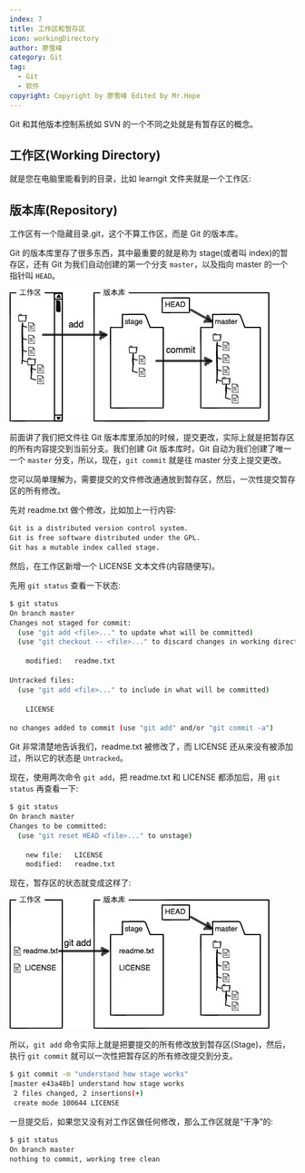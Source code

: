 ```yaml
---
index: 7
title: 工作区和暂存区
icon: workingDirectory
author: 廖雪峰
category: Git
tag:
  - Git
  - 软件
copyright: Copyright by 廖雪峰 Edited by Mr.Hope
---
```


Git 和其他版本控制系统如 SVN 的一个不同之处就是有暂存区的概念。

<!-- more -->

## 工作区(Working Directory)

就是您在电脑里能看到的目录，比如 learngit 文件夹就是一个工作区:

## 版本库(Repository)

工作区有一个隐藏目录.git，这个不算工作区，而是 Git 的版本库。

Git 的版本库里存了很多东西，其中最重要的就是称为 stage(或者叫 index)的暂存区，还有 Git 为我们自动创建的第一个分支 `master`，以及指向 master 的一个指针叫 `HEAD`。

![版本库图例](./assets/git3.jpg)

前面讲了我们把文件往 Git 版本库里添加的时候，提交更改，实际上就是把暂存区的所有内容提交到当前分支。我们创建 Git 版本库时，Git 自动为我们创建了唯一一个 `master` 分支，所以，现在，`git commit` 就是往 master 分支上提交更改。

您可以简单理解为，需要提交的文件修改通通放到暂存区，然后，一次性提交暂存区的所有修改。

先对 readme.txt 做个修改，比如加上一行内容:

```md
Git is a distributed version control system.
Git is free software distributed under the GPL.
Git has a mutable index called stage.
```

然后，在工作区新增一个 LICENSE 文本文件(内容随便写)。

先用 `git status` 查看一下状态:

```sh
$ git status
On branch master
Changes not staged for commit:
  (use "git add <file>..." to update what will be committed)
  (use "git checkout -- <file>..." to discard changes in working directory)

    modified:   readme.txt

Untracked files:
  (use "git add <file>..." to include in what will be committed)

    LICENSE

no changes added to commit (use "git add" and/or "git commit -a")
```

Git 非常清楚地告诉我们，readme.txt 被修改了，而 LICENSE 还从来没有被添加过，所以它的状态是 `Untracked`。

现在，使用两次命令 `git add`，把 readme.txt 和 LICENSE 都添加后，用 `git status` 再查看一下:

```sh
$ git status
On branch master
Changes to be committed:
  (use "git reset HEAD <file>..." to unstage)

    new file:   LICENSE
    modified:   readme.txt
```

现在，暂存区的状态就变成这样了:

![状态示意图](./assets/git4.jpg)

所以，`git add` 命令实际上就是把要提交的所有修改放到暂存区(Stage)，然后，执行 `git commit` 就可以一次性把暂存区的所有修改提交到分支。

```sh
$ git commit -m "understand how stage works"
[master e43a48b] understand how stage works
 2 files changed, 2 insertions(+)
 create mode 100644 LICENSE
```

一旦提交后，如果您又没有对工作区做任何修改，那么工作区就是“干净”的:

```sh
$ git status
On branch master
nothing to commit, working tree clean
```
